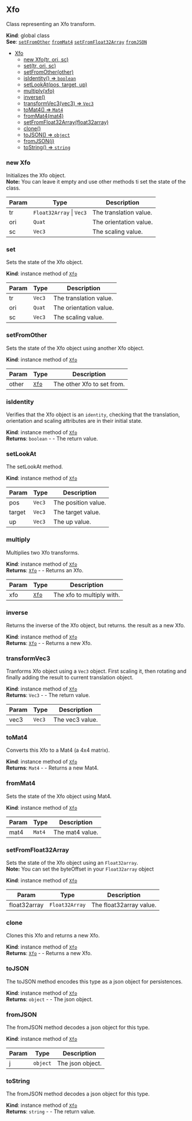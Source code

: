<a name="Xfo"></a>

## Xfo
Class representing an Xfo transform.

**Kind**: global class  
**See**: [`setFromOther`](#setFromOther) [`fromMat4`](#fromMat4) [`setFromFloat32Array`](#setFromFloat32Array) [`fromJSON`](#fromJSON)  

* [Xfo](#Xfo)
    * [new Xfo(tr, ori, sc)](#new-Xfo)
    * [set(tr, ori, sc)](#set)
    * [setFromOther(other)](#setFromOther)
    * [isIdentity() ⇒ <code>boolean</code>](#isIdentity)
    * [setLookAt(pos, target, up)](#setLookAt)
    * [multiply(xfo)](#multiply)
    * [inverse()](#inverse)
    * [transformVec3(vec3) ⇒ <code>Vec3</code>](#transformVec3)
    * [toMat4() ⇒ <code>Mat4</code>](#toMat4)
    * [fromMat4(mat4)](#fromMat4)
    * [setFromFloat32Array(float32array)](#setFromFloat32Array)
    * [clone()](#clone)
    * [toJSON() ⇒ <code>object</code>](#toJSON)
    * [fromJSON(j)](#fromJSON)
    * [toString() ⇒ <code>string</code>](#toString)

<a name="new_Xfo_new"></a>

### new Xfo
Initializes the Xfo object.<br>**Note:** You can leave it empty and use other methods ti set the state of the class.


| Param | Type | Description |
| --- | --- | --- |
| tr | <code>Float32Array</code> \| <code>Vec3</code> | The translation value. |
| ori | <code>Quat</code> | The orientation value. |
| sc | <code>Vec3</code> | The scaling value. |

<a name="Xfo+set"></a>

### set
Sets the state of the Xfo object.

**Kind**: instance method of [<code>Xfo</code>](#Xfo)  

| Param | Type | Description |
| --- | --- | --- |
| tr | <code>Vec3</code> | The translation value. |
| ori | <code>Quat</code> | The orientation value. |
| sc | <code>Vec3</code> | The scaling value. |

<a name="Xfo+setFromOther"></a>

### setFromOther
Sets the state of the Xfo object using another Xfo object.

**Kind**: instance method of [<code>Xfo</code>](#Xfo)  

| Param | Type | Description |
| --- | --- | --- |
| other | [<code>Xfo</code>](#Xfo) | The other Xfo to set from. |

<a name="Xfo+isIdentity"></a>

### isIdentity
Verifies that the Xfo object is an `identity`, checking that the translation, orientation and scaling attributes are in their initial state.

**Kind**: instance method of [<code>Xfo</code>](#Xfo)  
**Returns**: <code>boolean</code> - - The return value.  
<a name="Xfo+setLookAt"></a>

### setLookAt
The setLookAt method.

**Kind**: instance method of [<code>Xfo</code>](#Xfo)  

| Param | Type | Description |
| --- | --- | --- |
| pos | <code>Vec3</code> | The position value. |
| target | <code>Vec3</code> | The target value. |
| up | <code>Vec3</code> | The up value. |

<a name="Xfo+multiply"></a>

### multiply
Multiplies two Xfo transforms.

**Kind**: instance method of [<code>Xfo</code>](#Xfo)  
**Returns**: [<code>Xfo</code>](#Xfo) - - Returns an Xfo.  

| Param | Type | Description |
| --- | --- | --- |
| xfo | [<code>Xfo</code>](#Xfo) | The xfo to multiply with. |

<a name="Xfo+inverse"></a>

### inverse
Returns the inverse of the Xfo object, but returns. the result as a new Xfo.

**Kind**: instance method of [<code>Xfo</code>](#Xfo)  
**Returns**: [<code>Xfo</code>](#Xfo) - - Returns a new Xfo.  
<a name="Xfo+transformVec3"></a>

### transformVec3
Tranforms Xfo object using a `Vec3` object. First scaling it, then rotating and finally adding the result to current translation object.

**Kind**: instance method of [<code>Xfo</code>](#Xfo)  
**Returns**: <code>Vec3</code> - - The return value.  

| Param | Type | Description |
| --- | --- | --- |
| vec3 | <code>Vec3</code> | The vec3 value. |

<a name="Xfo+toMat4"></a>

### toMat4
Converts this Xfo to a Mat4 (a 4x4 matrix).

**Kind**: instance method of [<code>Xfo</code>](#Xfo)  
**Returns**: <code>Mat4</code> - - Returns a new Mat4.  
<a name="Xfo+fromMat4"></a>

### fromMat4
Sets the state of the Xfo object using Mat4.

**Kind**: instance method of [<code>Xfo</code>](#Xfo)  

| Param | Type | Description |
| --- | --- | --- |
| mat4 | <code>Mat4</code> | The mat4 value. |

<a name="Xfo+setFromFloat32Array"></a>

### setFromFloat32Array
Sets the state of the Xfo object using an `Float32array`.<br>**Note:** You can set the byteOffset in your `Float32array` object

**Kind**: instance method of [<code>Xfo</code>](#Xfo)  

| Param | Type | Description |
| --- | --- | --- |
| float32array | <code>Float32Array</code> | The float32array value. |

<a name="Xfo+clone"></a>

### clone
Clones this Xfo and returns a new Xfo.

**Kind**: instance method of [<code>Xfo</code>](#Xfo)  
**Returns**: [<code>Xfo</code>](#Xfo) - - Returns a new Xfo.  
<a name="Xfo+toJSON"></a>

### toJSON
The toJSON method encodes this type as a json object for persistences.

**Kind**: instance method of [<code>Xfo</code>](#Xfo)  
**Returns**: <code>object</code> - - The json object.  
<a name="Xfo+fromJSON"></a>

### fromJSON
The fromJSON method decodes a json object for this type.

**Kind**: instance method of [<code>Xfo</code>](#Xfo)  

| Param | Type | Description |
| --- | --- | --- |
| j | <code>object</code> | The json object. |

<a name="Xfo+toString"></a>

### toString
The fromJSON method decodes a json object for this type.

**Kind**: instance method of [<code>Xfo</code>](#Xfo)  
**Returns**: <code>string</code> - - The return value.  

